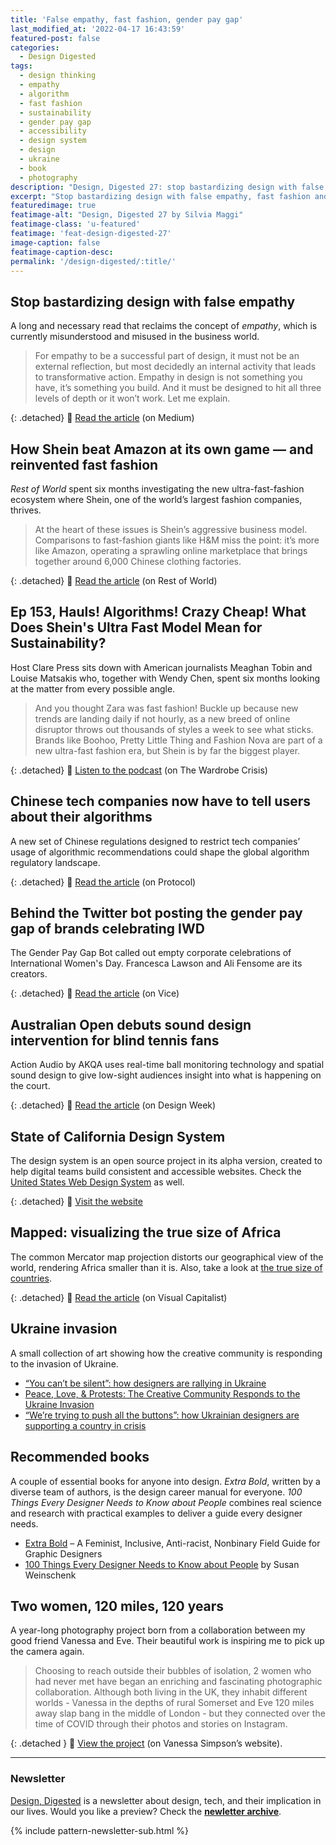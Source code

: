 ```yaml
---
title: 'False empathy, fast fashion, gender pay gap'
last_modified_at: '2022-04-17 16:43:59'
featured-post: false
categories:
  - Design Digested
tags:
  - design thinking
  - empathy
  - algorithm
  - fast fashion
  - sustainability
  - gender pay gap
  - accessibility
  - design system
  - design
  - ukraine
  - book
  - photography
description: "Design, Digested 27: stop bastardizing design with false empathy, fast fashion and sustainability, gender pay gap, and more."
excerpt: "Stop bastardizing design with false empathy, fast fashion and sustainability, gender pay gap, and more."
featuredimage: true
featimage-alt: "Design, Digested 27 by Silvia Maggi"
featimage-class: 'u-featured'
featimage: 'feat-design-digested-27'
image-caption: false
featimage-caption-desc: 
permalink: '/design-digested/:title/'
---
```

## Stop bastardizing design with false empathy
A long and necessary read that reclaims the concept of *empathy*, which is currently misunderstood and misused in the business world. 

>For empathy to be a successful part of design, it must not be an external reflection, but most decidedly an internal activity that leads to transformative action. Empathy in design is not something you have, it’s something you build. And it must be designed to hit all three levels of depth or it won’t work. Let me explain. 

{: .detached}
🔗 <a href="https://medium.com/swlh/stop-bastardizing-design-with-false-empathy-6a06d431bab3">Read the article</a> (on Medium)

## How Shein beat Amazon at its own game — and reinvented fast fashion
_Rest of World_ spent six months investigating the new ultra-fast-fashion ecosystem where Shein, one of the world’s largest fashion companies, thrives.

>At the heart of these issues is Shein’s aggressive business model. Comparisons to fast-fashion giants like H&M miss the point: it’s more like Amazon, operating a sprawling online marketplace that brings together around 6,000 Chinese clothing factories.

{: .detached}
🔗 <a href="https://restofworld.org/2021/how-shein-beat-amazon-and-reinvented-fast-fashion/">Read the article</a> (on Rest of World)

## Ep 153, Hauls! Algorithms! Crazy Cheap! What Does Shein's Ultra Fast Model Mean for Sustainability?
Host Clare Press sits down with American journalists Meaghan Tobin and Louise Matsakis who, together with Wendy Chen, spent six months looking at the matter from every possible angle.

>And you thought Zara was fast fashion! Buckle up because new trends are landing daily if not hourly, as a new breed of online disruptor throws out thousands of styles a week to see what sticks. Brands like Boohoo, Pretty Little Thing and Fashion Nova are part of a new ultra-fast fashion era, but Shein is by far the biggest player.

{: .detached}
🔗 <a href="https://thewardrobecrisis.com/podcast/2022/1/19/ep-153-shein-story-meagan-toibin-and-louise-matsakis">Listen to the podcast</a> (on The Wardrobe Crisis)

## Chinese tech companies now have to tell users about their algorithms
A new set of Chinese regulations designed to restrict tech companies’ usage of algorithmic recommendations could shape the global algorithm regulatory landscape.

{: .detached}
🔗 <a href="https://www.protocol.com/bulletins/china-algorithm-rules-effective">Read the article</a> (on Protocol)

## Behind the Twitter bot posting the gender pay gap of brands celebrating IWD
The Gender Pay Gap Bot called out empty corporate celebrations of International Women's Day. Francesca Lawson and Ali Fensome are its creators.

{: .detached}
🔗 <a href="https://www.vice.com/en/article/m7vkpx/who-made-gender-pay-gap-bot-international-womens-day">Read the article</a> (on Vice)

## Australian Open debuts sound design intervention for blind tennis fans
Action Audio by AKQA uses real-time ball monitoring technology and spatial sound design to give low-sight audiences insight into what is happening on the court.

{: .detached}
🔗 <a href="https://www.designweek.co.uk/issues/17-23-january-2022/australian-open-action-audio/">Read the article</a> (on Design Week)

## State of California Design System
The design system is an open source project in its alpha version, created to help digital teams build consistent and accessible websites. Check the <a href="https://designsystem.digital.gov/" title="Visit the site">United States Web Design System</a> as well.

{: .detached}
🔗 <a href="https://designsystem.webstandards.ca.gov/">Visit the website</a>

## Mapped: visualizing the true size of Africa
The common Mercator map projection distorts our geographical view of the world, rendering Africa smaller than it is. Also, take a look at <a href="https://www.visualcapitalist.com/mercator-map-true-size-of-countries/" title="Read the article on Visual Capitalist">the true size of countries</a>.

{: .detached}
🔗 <a href="https://www.visualcapitalist.com/map-true-size-of-africa/">Read the article</a> (on Visual Capitalist)

## Ukraine invasion
A small collection of art showing how the creative community is responding to the invasion of Ukraine.

<ul class="smd-ul">
  <li><a href="https://www.designweek.co.uk/issues/28-february-5-march-2022/ukraine-graphic-design/" title="Read the article on Design Week">“You can’t be silent”: how designers are rallying in Ukraine</a></li>
  <li><a href="https://eyeondesign.aiga.org/peace-love-protests-the-creative-community-responds-to-the-ukraine-invasion/" title="Read the article on AIGA Eye on Design">Peace, Love, & Protests: The Creative Community Responds to the Ukraine Invasion</a></li>
  <li><a href="https://www.designweek.co.uk/issues/7-13-march-2022/ukraine-designers/" title="Read the article on Design Week">“We’re trying to push all the buttons”: how Ukrainian designers are supporting a country in crisis</a></li>
</ul>

## Recommended books
A couple of essential books for anyone into design. *Extra Bold*, written by a diverse team of authors, is the design career manual for everyone. *100 Things Every Designer Needs to Know about People* combines real science and research with practical examples to deliver a guide every designer needs.

<ul class="smd-ul">
  <li><a href="https://papress.com/products/extra-bold" title="Read about the book on Princeton Architectural Press">Extra Bold</a> – A Feminist, Inclusive, Anti-racist, Nonbinary Field Guide for Graphic Designers</li>
  <li><a href="https://bookshop.org/books/100-things-every-designer-needs-to-know-about-people-9780136746911/9780136746911" title="Read about the book on Bookshop.org">100 Things Every Designer Needs to Know about People</a> by Susan Weinschenk</li>
</ul>

## Two women, 120 miles, 120 years
A year-long photography project born from a collaboration between my good friend Vanessa and Eve. Their beautiful work is inspiring me to pick up the camera again.

> Choosing to reach outside their bubbles of isolation, 2 women who had never met have began an enriching and fascinating photographic collaboration. Although both living in the UK, they inhabit different worlds - Vanessa in the depths of rural Somerset and Eve 120 miles away slap bang in the middle of London - but they connected over the time of COVID through their photos and stories on Instagram.

{: .detached }
🔗 [View the project](https://www.vanessasimpson.co.uk/portfolio-and-projects#/two-women-120-miles-120-years/) (on Vanessa Simpson’s website).

---

### Newsletter

[Design, Digested](/newsletter/ "Go to the Newsletter page") is a newsletter about design, tech, and their implication in our lives. Would you like a preview? Check the [**newletter archive**](/newsletter/archive/).

{% include pattern-newsletter-sub.html %}
